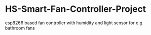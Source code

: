 # HS-Smart-Fan-Controller-Project
esp8266 based fan controller with humidity and light sensor for e.g. bathroom fans
